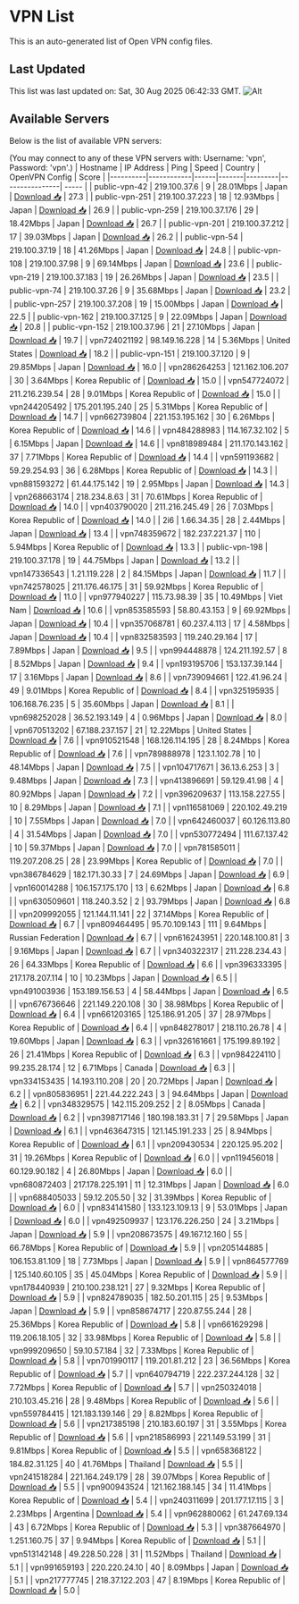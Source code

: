 # VPN List

This is an auto-generated list of Open VPN config files.

## Last Updated

This list was last updated on: Sat, 30 Aug 2025 06:42:33 GMT.
![Alt](https://repobeats.axiom.co/api/embed/186b98318ef1479477931607c1ad7d823f12451f.svg "Repobeats analytics image")

## Available Servers

Below is the list of available VPN servers:

(You may connect to any of these VPN servers with: Username: 'vpn', Password: 'vpn'.)
| Hostname | IP Address | Ping | Speed | Country | OpenVPN Config | Score |
|----------|------------|------|-------|---------|----------------| ----- |
| public-vpn-42 | 219.100.37.6 | 9 | 28.01Mbps | Japan | [Download 📥](./configs/server_0_JP.ovpn) | 27.3 |
| public-vpn-251 | 219.100.37.223 | 18 | 12.93Mbps | Japan | [Download 📥](./configs/server_1_JP.ovpn) | 26.9 |
| public-vpn-259 | 219.100.37.176 | 29 | 18.42Mbps | Japan | [Download 📥](./configs/server_2_JP.ovpn) | 26.7 |
| public-vpn-201 | 219.100.37.212 | 17 | 39.03Mbps | Japan | [Download 📥](./configs/server_3_JP.ovpn) | 26.2 |
| public-vpn-54 | 219.100.37.19 | 18 | 41.26Mbps | Japan | [Download 📥](./configs/server_4_JP.ovpn) | 24.8 |
| public-vpn-108 | 219.100.37.98 | 9 | 69.14Mbps | Japan | [Download 📥](./configs/server_5_JP.ovpn) | 23.6 |
| public-vpn-219 | 219.100.37.183 | 19 | 26.26Mbps | Japan | [Download 📥](./configs/server_6_JP.ovpn) | 23.5 |
| public-vpn-74 | 219.100.37.26 | 9 | 35.68Mbps | Japan | [Download 📥](./configs/server_7_JP.ovpn) | 23.2 |
| public-vpn-257 | 219.100.37.208 | 19 | 15.00Mbps | Japan | [Download 📥](./configs/server_8_JP.ovpn) | 22.5 |
| public-vpn-162 | 219.100.37.125 | 9 | 22.09Mbps | Japan | [Download 📥](./configs/server_9_JP.ovpn) | 20.8 |
| public-vpn-152 | 219.100.37.96 | 21 | 27.10Mbps | Japan | [Download 📥](./configs/server_10_JP.ovpn) | 19.7 |
| vpn724021192 | 98.149.16.228 | 14 | 5.36Mbps | United States | [Download 📥](./configs/server_11_US.ovpn) | 18.2 |
| public-vpn-151 | 219.100.37.120 | 9 | 29.85Mbps | Japan | [Download 📥](./configs/server_12_JP.ovpn) | 16.0 |
| vpn286264253 | 121.162.106.207 | 30 | 3.64Mbps | Korea Republic of | [Download 📥](./configs/server_13_KR.ovpn) | 15.0 |
| vpn547724072 | 211.216.239.54 | 28 | 9.01Mbps | Korea Republic of | [Download 📥](./configs/server_14_KR.ovpn) | 15.0 |
| vpn244205492 | 175.201.195.240 | 25 | 5.31Mbps | Korea Republic of | [Download 📥](./configs/server_15_KR.ovpn) | 14.7 |
| vpn662739804 | 221.153.195.162 | 30 | 6.26Mbps | Korea Republic of | [Download 📥](./configs/server_16_KR.ovpn) | 14.6 |
| vpn484288983 | 114.167.32.102 | 5 | 6.15Mbps | Japan | [Download 📥](./configs/server_17_JP.ovpn) | 14.6 |
| vpn818989484 | 211.170.143.162 | 37 | 7.71Mbps | Korea Republic of | [Download 📥](./configs/server_18_KR.ovpn) | 14.4 |
| vpn591193682 | 59.29.254.93 | 36 | 6.28Mbps | Korea Republic of | [Download 📥](./configs/server_19_KR.ovpn) | 14.3 |
| vpn881593272 | 61.44.175.142 | 19 | 2.95Mbps | Japan | [Download 📥](./configs/server_20_JP.ovpn) | 14.3 |
| vpn268663174 | 218.234.8.63 | 31 | 70.61Mbps | Korea Republic of | [Download 📥](./configs/server_21_KR.ovpn) | 14.0 |
| vpn403790020 | 211.216.245.49 | 26 | 7.03Mbps | Korea Republic of | [Download 📥](./configs/server_22_KR.ovpn) | 14.0 |
| 2i6 | 1.66.34.35 | 28 | 2.44Mbps | Japan | [Download 📥](./configs/server_23_JP.ovpn) | 13.4 |
| vpn748359672 | 182.237.221.37 | 110 | 5.94Mbps | Korea Republic of | [Download 📥](./configs/server_24_KR.ovpn) | 13.3 |
| public-vpn-198 | 219.100.37.178 | 19 | 44.75Mbps | Japan | [Download 📥](./configs/server_25_JP.ovpn) | 13.2 |
| vpn147336543 | 1.21.119.228 | 2 | 84.15Mbps | Japan | [Download 📥](./configs/server_26_JP.ovpn) | 11.7 |
| vpn742578025 | 211.176.46.175 | 31 | 59.92Mbps | Korea Republic of | [Download 📥](./configs/server_27_KR.ovpn) | 11.0 |
| vpn977940227 | 115.73.98.39 | 35 | 10.49Mbps | Viet Nam | [Download 📥](./configs/server_28_VN.ovpn) | 10.6 |
| vpn853585593 | 58.80.43.153 | 9 | 69.92Mbps | Japan | [Download 📥](./configs/server_29_JP.ovpn) | 10.4 |
| vpn357068781 | 60.237.4.113 | 17 | 4.58Mbps | Japan | [Download 📥](./configs/server_30_JP.ovpn) | 10.4 |
| vpn832583593 | 119.240.29.164 | 17 | 7.89Mbps | Japan | [Download 📥](./configs/server_31_JP.ovpn) | 9.5 |
| vpn994448878 | 124.211.192.57 | 8 | 8.52Mbps | Japan | [Download 📥](./configs/server_32_JP.ovpn) | 9.4 |
| vpn193195706 | 153.137.39.144 | 17 | 3.16Mbps | Japan | [Download 📥](./configs/server_33_JP.ovpn) | 8.6 |
| vpn739094661 | 122.41.96.24 | 49 | 9.01Mbps | Korea Republic of | [Download 📥](./configs/server_34_KR.ovpn) | 8.4 |
| vpn325195935 | 106.168.76.235 | 5 | 35.60Mbps | Japan | [Download 📥](./configs/server_35_JP.ovpn) | 8.1 |
| vpn698252028 | 36.52.193.149 | 4 | 0.96Mbps | Japan | [Download 📥](./configs/server_36_JP.ovpn) | 8.0 |
| vpn670513202 | 67.188.237.157 | 21 | 12.22Mbps | United States | [Download 📥](./configs/server_37_US.ovpn) | 7.6 |
| vpn910521548 | 168.126.114.195 | 28 | 8.24Mbps | Korea Republic of | [Download 📥](./configs/server_38_KR.ovpn) | 7.6 |
| vpn789888978 | 123.1.102.78 | 10 | 48.14Mbps | Japan | [Download 📥](./configs/server_39_JP.ovpn) | 7.5 |
| vpn104717671 | 36.13.6.253 | 3 | 9.48Mbps | Japan | [Download 📥](./configs/server_40_JP.ovpn) | 7.3 |
| vpn413896691 | 59.129.41.98 | 4 | 80.92Mbps | Japan | [Download 📥](./configs/server_41_JP.ovpn) | 7.2 |
| vpn396209637 | 113.158.227.55 | 10 | 8.29Mbps | Japan | [Download 📥](./configs/server_42_JP.ovpn) | 7.1 |
| vpn116581069 | 220.102.49.219 | 10 | 7.55Mbps | Japan | [Download 📥](./configs/server_43_JP.ovpn) | 7.0 |
| vpn642460037 | 60.126.113.80 | 4 | 31.54Mbps | Japan | [Download 📥](./configs/server_44_JP.ovpn) | 7.0 |
| vpn530772494 | 111.67.137.42 | 10 | 59.37Mbps | Japan | [Download 📥](./configs/server_45_JP.ovpn) | 7.0 |
| vpn781585011 | 119.207.208.25 | 28 | 23.99Mbps | Korea Republic of | [Download 📥](./configs/server_46_KR.ovpn) | 7.0 |
| vpn386784629 | 182.171.30.33 | 7 | 24.69Mbps | Japan | [Download 📥](./configs/server_47_JP.ovpn) | 6.9 |
| vpn160014288 | 106.157.175.170 | 13 | 6.62Mbps | Japan | [Download 📥](./configs/server_48_JP.ovpn) | 6.8 |
| vpn630509601 | 118.240.3.52 | 2 | 93.79Mbps | Japan | [Download 📥](./configs/server_49_JP.ovpn) | 6.8 |
| vpn209992055 | 121.144.11.141 | 22 | 37.14Mbps | Korea Republic of | [Download 📥](./configs/server_50_KR.ovpn) | 6.7 |
| vpn809464495 | 95.70.109.143 | 111 | 9.64Mbps | Russian Federation | [Download 📥](./configs/server_51_RU.ovpn) | 6.7 |
| vpn616243951 | 220.148.100.81 | 3 | 9.16Mbps | Japan | [Download 📥](./configs/server_52_JP.ovpn) | 6.7 |
| vpn340322317 | 211.228.234.43 | 26 | 64.33Mbps | Korea Republic of | [Download 📥](./configs/server_53_KR.ovpn) | 6.6 |
| vpn396333395 | 217.178.207.114 | 10 | 10.23Mbps | Japan | [Download 📥](./configs/server_54_JP.ovpn) | 6.5 |
| vpn491003936 | 153.189.156.53 | 4 | 58.44Mbps | Japan | [Download 📥](./configs/server_55_JP.ovpn) | 6.5 |
| vpn676736646 | 221.149.220.108 | 30 | 38.98Mbps | Korea Republic of | [Download 📥](./configs/server_56_KR.ovpn) | 6.4 |
| vpn661203165 | 125.186.91.205 | 37 | 28.97Mbps | Korea Republic of | [Download 📥](./configs/server_57_KR.ovpn) | 6.4 |
| vpn848278017 | 218.110.26.78 | 4 | 19.60Mbps | Japan | [Download 📥](./configs/server_58_JP.ovpn) | 6.3 |
| vpn326161661 | 175.199.89.192 | 26 | 21.41Mbps | Korea Republic of | [Download 📥](./configs/server_59_KR.ovpn) | 6.3 |
| vpn984224110 | 99.235.28.174 | 12 | 6.71Mbps | Canada | [Download 📥](./configs/server_60_CA.ovpn) | 6.3 |
| vpn334153435 | 14.193.110.208 | 20 | 20.72Mbps | Japan | [Download 📥](./configs/server_61_JP.ovpn) | 6.2 |
| vpn805836951 | 221.44.222.243 | 3 | 94.64Mbps | Japan | [Download 📥](./configs/server_62_JP.ovpn) | 6.2 |
| vpn348329575 | 142.115.209.252 | 2 | 8.05Mbps | Canada | [Download 📥](./configs/server_63_CA.ovpn) | 6.2 |
| vpn398717146 | 180.198.183.31 | 7 | 29.58Mbps | Japan | [Download 📥](./configs/server_64_JP.ovpn) | 6.1 |
| vpn463647315 | 121.145.191.233 | 25 | 8.94Mbps | Korea Republic of | [Download 📥](./configs/server_65_KR.ovpn) | 6.1 |
| vpn209430534 | 220.125.95.202 | 31 | 19.26Mbps | Korea Republic of | [Download 📥](./configs/server_66_KR.ovpn) | 6.0 |
| vpn119456018 | 60.129.90.182 | 4 | 26.80Mbps | Japan | [Download 📥](./configs/server_67_JP.ovpn) | 6.0 |
| vpn680872403 | 217.178.225.191 | 11 | 12.31Mbps | Japan | [Download 📥](./configs/server_68_JP.ovpn) | 6.0 |
| vpn688405033 | 59.12.205.50 | 32 | 31.39Mbps | Korea Republic of | [Download 📥](./configs/server_69_KR.ovpn) | 6.0 |
| vpn834141580 | 133.123.109.13 | 9 | 53.01Mbps | Japan | [Download 📥](./configs/server_70_JP.ovpn) | 6.0 |
| vpn492509937 | 123.176.226.250 | 24 | 3.21Mbps | Japan | [Download 📥](./configs/server_71_JP.ovpn) | 5.9 |
| vpn208673575 | 49.167.12.160 | 55 | 66.78Mbps | Korea Republic of | [Download 📥](./configs/server_72_KR.ovpn) | 5.9 |
| vpn205144885 | 106.153.81.109 | 18 | 7.73Mbps | Japan | [Download 📥](./configs/server_73_JP.ovpn) | 5.9 |
| vpn864577769 | 125.140.60.105 | 35 | 45.04Mbps | Korea Republic of | [Download 📥](./configs/server_74_KR.ovpn) | 5.9 |
| vpn178440939 | 210.100.238.121 | 27 | 9.32Mbps | Korea Republic of | [Download 📥](./configs/server_75_KR.ovpn) | 5.9 |
| vpn824789035 | 182.50.201.115 | 25 | 9.53Mbps | Japan | [Download 📥](./configs/server_76_JP.ovpn) | 5.9 |
| vpn858674717 | 220.87.55.244 | 28 | 25.36Mbps | Korea Republic of | [Download 📥](./configs/server_77_KR.ovpn) | 5.8 |
| vpn661629298 | 119.206.18.105 | 32 | 33.98Mbps | Korea Republic of | [Download 📥](./configs/server_78_KR.ovpn) | 5.8 |
| vpn999209650 | 59.10.57.184 | 32 | 7.33Mbps | Korea Republic of | [Download 📥](./configs/server_79_KR.ovpn) | 5.8 |
| vpn701990117 | 119.201.81.212 | 23 | 36.56Mbps | Korea Republic of | [Download 📥](./configs/server_80_KR.ovpn) | 5.7 |
| vpn640794719 | 222.237.244.128 | 32 | 7.72Mbps | Korea Republic of | [Download 📥](./configs/server_81_KR.ovpn) | 5.7 |
| vpn250324018 | 210.103.45.216 | 28 | 9.48Mbps | Korea Republic of | [Download 📥](./configs/server_82_KR.ovpn) | 5.6 |
| vpn559784415 | 121.183.139.146 | 29 | 8.82Mbps | Korea Republic of | [Download 📥](./configs/server_83_KR.ovpn) | 5.6 |
| vpn217385198 | 210.183.60.197 | 31 | 3.55Mbps | Korea Republic of | [Download 📥](./configs/server_84_KR.ovpn) | 5.6 |
| vpn218586993 | 221.149.53.199 | 31 | 9.81Mbps | Korea Republic of | [Download 📥](./configs/server_85_KR.ovpn) | 5.5 |
| vpn658368122 | 184.82.31.125 | 40 | 41.76Mbps | Thailand | [Download 📥](./configs/server_86_TH.ovpn) | 5.5 |
| vpn241518284 | 221.164.249.179 | 28 | 39.07Mbps | Korea Republic of | [Download 📥](./configs/server_87_KR.ovpn) | 5.5 |
| vpn900943524 | 121.162.188.145 | 34 | 11.41Mbps | Korea Republic of | [Download 📥](./configs/server_88_KR.ovpn) | 5.4 |
| vpn240311699 | 201.177.17.115 | 3 | 2.23Mbps | Argentina | [Download 📥](./configs/server_89_AR.ovpn) | 5.4 |
| vpn962880062 | 61.247.69.134 | 43 | 6.72Mbps | Korea Republic of | [Download 📥](./configs/server_90_KR.ovpn) | 5.3 |
| vpn387664970 | 1.251.160.75 | 37 | 9.94Mbps | Korea Republic of | [Download 📥](./configs/server_91_KR.ovpn) | 5.1 |
| vpn513142148 | 49.228.50.228 | 31 | 11.52Mbps | Thailand | [Download 📥](./configs/server_92_TH.ovpn) | 5.1 |
| vpn991659193 | 220.220.24.10 | 40 | 8.09Mbps | Japan | [Download 📥](./configs/server_93_JP.ovpn) | 5.1 |
| vpn217777745 | 218.37.122.203 | 47 | 8.19Mbps | Korea Republic of | [Download 📥](./configs/server_94_KR.ovpn) | 5.0 |
